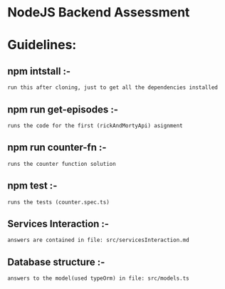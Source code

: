 # NodeJS Backend Assessment


# Guidelines:


## npm intstall :-
    run this after cloning, just to get all the dependencies installed

## npm run get-episodes :-
    runs the code for the first (rickAndMortyApi) asignment

## npm run counter-fn :- 
    runs the counter function solution

## npm test :- 
    runs the tests (counter.spec.ts)

## Services Interaction :- 
    answers are contained in file: src/servicesInteraction.md

## Database structure :- 
    answers to the model(used typeOrm) in file: src/models.ts

